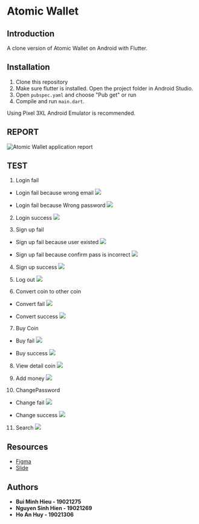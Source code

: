 # Atomic Wallet

## Introduction

A clone version of Atomic Wallet on Android with Flutter.

## Installation
1. Clone this repository
2. Make sure flutter is installed. Open the project folder in Android Studio.
3. Open ```pubspec.yaml``` and choose "Pub get" or run
4. Compile and run ```main.dart```.

Using Pixel 3XL Android Emulator is recommended.

## REPORT
![Atomic Wallet application report](https://docs.google.com/document/d/1wAEdpStVKS_6vSSvQxNkixCbeQjzzVZOIQVq1LRU7Q4/edit?usp=sharing)

## TEST
1. Login fail
- Login fail because wrong email
![](https://github.com/minhhieu3001/Atomic_Wallet/blob/main/test/e2e%20test/test%20login%20fail/fail_because_incorrect_email/result.png)

- Login fail because Wrong password
![](https://github.com/minhhieu3001/Atomic_Wallet/blob/main/test/e2e%20test/test%20login%20fail/fail_because_incorrect_password/result.png)

2. Login success
![](https://github.com/minhhieu3001/Atomic_Wallet/blob/main/test/e2e%20test/test%20login%20success/result.png)

3. Sign up fail
- Sign up fail because user existed
![](https://github.com/minhhieu3001/Atomic_Wallet/blob/main/test/e2e%20test/test%20signup%20fail/fail_because_user_existed/result.png)

- Sign up fail because confirm pass is incorrect
![](https://github.com/minhhieu3001/Atomic_Wallet/blob/main/test/e2e%20test/test%20signup%20fail/fail_because_confirm_wrong/result.png)

4. Sign up success
![](https://github.com/minhhieu3001/Atomic_Wallet/blob/main/test/e2e%20test/test%20signup%20success/result.png)

5. Log out
![](https://github.com/minhhieu3001/Atomic_Wallet/blob/main/test/e2e%20test/test%20logout/result.png)

6. Convert coin to other coin
- Convert fail
![](https://github.com/minhhieu3001/Atomic_Wallet/blob/main/test/e2e%20test/test%20convert%20coin%20to%20other%20coin/convert_fail/result.png)

- Convert success
![](https://github.com/minhhieu3001/Atomic_Wallet/blob/main/test/e2e%20test/test%20convert%20coin%20to%20other%20coin/convert_success/result.png)

7. Buy Coin
- Buy fail
![](https://github.com/minhhieu3001/Atomic_Wallet/blob/main/test/e2e%20test/test%20buy/buy_fail/result.png)

- Buy success
![](https://github.com/minhhieu3001/Atomic_Wallet/blob/main/test/e2e%20test/test%20buy/buy_success/result.png)

8. View detail coin
![](https://github.com/minhhieu3001/Atomic_Wallet/blob/main/test/e2e%20test/test%20detail%20coin/result.png)

9.  Add money
![](https://github.com/minhhieu3001/Atomic_Wallet/blob/main/test/e2e%20test/test%20add%20money/result.png)

10.  ChangePassword
- Change fail
![](https://github.com/minhhieu3001/Atomic_Wallet/blob/main/test/e2e%20test/test%20change%20password/change_fail/result.png)

- Change success
![](https://github.com/minhhieu3001/Atomic_Wallet/blob/main/test/e2e%20test/test%20change%20password/change_success/result.png)

11. Search
![](https://github.com/minhhieu3001/Atomic_Wallet/blob/main/test/e2e%20test/test%20search/result.png)

## Resources
- [Figma](https://www.figma.com/file/G75a5S9FZunkXHYrb3BahU/Atomic-Wallet?node-id=0%3A1)
- [Slide](https://docs.google.com/presentation/d/1RaF3nSoGWQvW6B37HdFqPQJiUKqHjv8v/edit?usp=sharing&ouid=106849910560528984344&rtpof=true&sd=true)

## Authors
* **Bui Minh Hieu - 19021275**
* **Nguyen Sinh Hien - 19021269**
* **Ho An Huy - 19021306**
